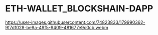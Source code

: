 # ETH-WALLET_BLOCKSHAIN-DAPP



https://user-images.githubusercontent.com/74823833/179990362-9f7df028-be9a-49f5-9409-481677e9c0cb.webm
